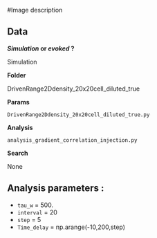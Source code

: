 #Image description

## Data
**_Simulation_ or _evoked_ ?**

Simulation

**Folder**

DrivenRange2Ddensity_20x20cell_diluted_true

**Params**

`DrivenRange2Ddensity_20x20cell_diluted_true.py`

**Analysis**

`analysis_gradient_correlation_injection.py`

**Search**

None


## Analysis parameters :

- `tau_w` = 500.
- `interval` = 20
- `step` = 5
- `Time_delay` = np.arange(-10,200,step)
